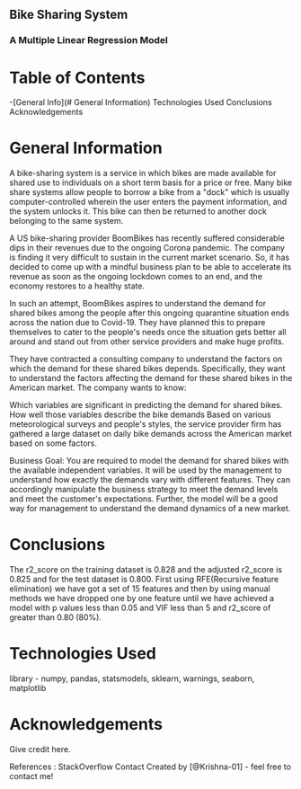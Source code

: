 ## Bike Sharing System
### A Multiple Linear Regression Model

# Table of Contents

-[General Info](# General Information)
Technologies Used
Conclusions
Acknowledgements

# General Information

A bike-sharing system is a service in which bikes are made available for shared use to individuals on a short term basis for a price or free. Many bike share systems allow people to borrow a bike from a "dock" which is usually computer-controlled wherein the user enters the payment information, and the system unlocks it. This bike can then be returned to another dock belonging to the same system.

A US bike-sharing provider BoomBikes has recently suffered considerable dips in their revenues due to the ongoing Corona pandemic. The company is finding it very difficult to sustain in the current market scenario. So, it has decided to come up with a mindful business plan to be able to accelerate its revenue as soon as the ongoing lockdown comes to an end, and the economy restores to a healthy state.

In such an attempt, BoomBikes aspires to understand the demand for shared bikes among the people after this ongoing quarantine situation ends across the nation due to Covid-19. They have planned this to prepare themselves to cater to the people's needs once the situation gets better all around and stand out from other service providers and make huge profits.

They have contracted a consulting company to understand the factors on which the demand for these shared bikes depends. Specifically, they want to understand the factors affecting the demand for these shared bikes in the American market. The company wants to know:

Which variables are significant in predicting the demand for shared bikes. How well those variables describe the bike demands Based on various meteorological surveys and people's styles, the service provider firm has gathered a large dataset on daily bike demands across the American market based on some factors.

Business Goal: You are required to model the demand for shared bikes with the available independent variables. It will be used by the management to understand how exactly the demands vary with different features. They can accordingly manipulate the business strategy to meet the demand levels and meet the customer's expectations. Further, the model will be a good way for management to understand the demand dynamics of a new market.

# Conclusions
The r2_score on the training dataset is 0.828 and the adjusted r2_score is 0.825 and for the test dataset is
0.800. First using RFE(Recursive feature elimination) we have got a set of 15 features and then by using manual methods we have dropped one by one feature until we have achieved a model with p values less than 0.05 and VIF less than 5 and r2_score of greater than 0.80 (80%).

# Technologies Used
library - numpy, pandas, statsmodels, sklearn, warnings, seaborn, matplotlib

# Acknowledgements
Give credit here.

References : StackOverflow
Contact
Created by [@Krishna-01] - feel free to contact me!
